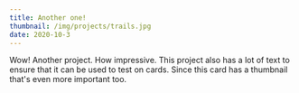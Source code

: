 ```yaml
---
title: Another one!
thumbnail: /img/projects/trails.jpg
date: 2020-10-3
---
```


Wow! Another project. How impressive. This project also has a lot of text to ensure that it
can be used to test on cards. Since this card has a thumbnail that's even more important too.
